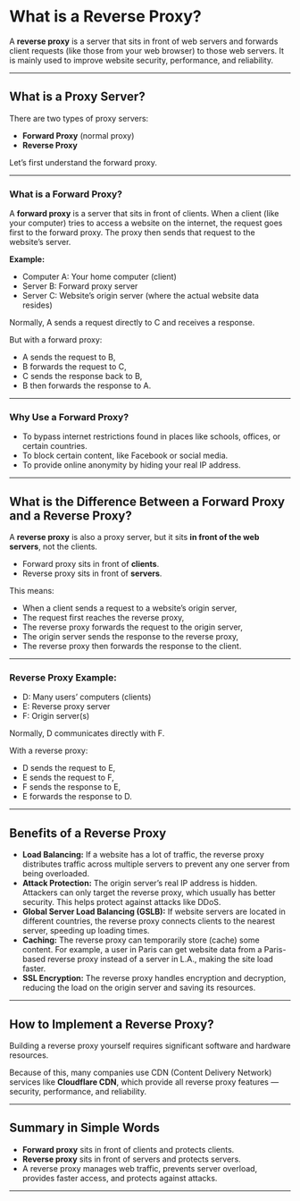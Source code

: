 # What is a Reverse Proxy?

A **reverse proxy** is a server that sits in front of web servers and forwards client requests (like those from your web browser) to those web servers. It is mainly used to improve website security, performance, and reliability.

---

## What is a Proxy Server?

There are two types of proxy servers:

- **Forward Proxy** (normal proxy)
- **Reverse Proxy**

Let’s first understand the forward proxy.

---

### What is a Forward Proxy?

A **forward proxy** is a server that sits in front of clients. When a client (like your computer) tries to access a website on the internet, the request goes first to the forward proxy. The proxy then sends that request to the website’s server.

**Example:**

- Computer A: Your home computer (client)
- Server B: Forward proxy server
- Server C: Website’s origin server (where the actual website data resides)

Normally, A sends a request directly to C and receives a response.

But with a forward proxy:

- A sends the request to B,
- B forwards the request to C,
- C sends the response back to B,
- B then forwards the response to A.

---

### Why Use a Forward Proxy?

- To bypass internet restrictions found in places like schools, offices, or certain countries.
- To block certain content, like Facebook or social media.
- To provide online anonymity by hiding your real IP address.

---

## What is the Difference Between a Forward Proxy and a Reverse Proxy?

A **reverse proxy** is also a proxy server, but it sits **in front of the web servers**, not the clients.

- Forward proxy sits in front of **clients**.
- Reverse proxy sits in front of **servers**.

This means:

- When a client sends a request to a website’s origin server,
- The request first reaches the reverse proxy,
- The reverse proxy forwards the request to the origin server,
- The origin server sends the response to the reverse proxy,
- The reverse proxy then forwards the response to the client.

---

### Reverse Proxy Example:

- D: Many users’ computers (clients)
- E: Reverse proxy server
- F: Origin server(s)

Normally, D communicates directly with F.

With a reverse proxy:

- D sends the request to E,
- E sends the request to F,
- F sends the response to E,
- E forwards the response to D.

---

## Benefits of a Reverse Proxy

- **Load Balancing:** If a website has a lot of traffic, the reverse proxy distributes traffic across multiple servers to prevent any one server from being overloaded.
- **Attack Protection:** The origin server’s real IP address is hidden. Attackers can only target the reverse proxy, which usually has better security. This helps protect against attacks like DDoS.
- **Global Server Load Balancing (GSLB):** If website servers are located in different countries, the reverse proxy connects clients to the nearest server, speeding up loading times.
- **Caching:** The reverse proxy can temporarily store (cache) some content. For example, a user in Paris can get website data from a Paris-based reverse proxy instead of a server in L.A., making the site load faster.
- **SSL Encryption:** The reverse proxy handles encryption and decryption, reducing the load on the origin server and saving its resources.

---

## How to Implement a Reverse Proxy?

Building a reverse proxy yourself requires significant software and hardware resources.

Because of this, many companies use CDN (Content Delivery Network) services like **Cloudflare CDN**, which provide all reverse proxy features — security, performance, and reliability.

---

## Summary in Simple Words

- **Forward proxy** sits in front of clients and protects clients.
- **Reverse proxy** sits in front of servers and protects servers.
- A reverse proxy manages web traffic, prevents server overload, provides faster access, and protects against attacks.

---